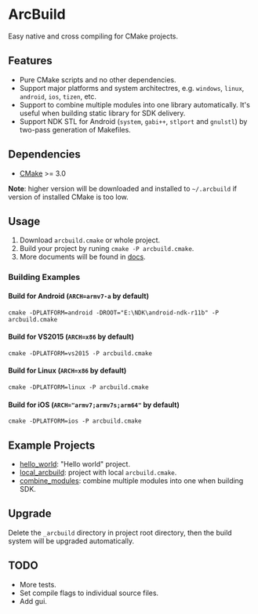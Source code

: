 # ArcBuild

Easy native and cross compiling for CMake projects.


## Features

- Pure CMake scripts and no other dependencies.
- Support major platforms and system architectres, e.g. `windows`, `linux`, `android`, `ios`, `tizen`, etc.
- Support to combine multiple modules into one library automatically. It's useful when building static library for SDK delivery.
- Support NDK STL for Android (`system`, `gabi++`, `stlport` and `gnulstl`) by two-pass generation of Makefiles.


## Dependencies

- [CMake](http://cmake.org/) >= 3.0

**Note**: higher version will be downloaded and installed to `~/.arcbuild` if version of  installed CMake is too low.


## Usage

1. Download `arcbuild.cmake` or whole project.
2. Build your project by runing `cmake -P arcbuild.cmake`.
3. More documents will be found in [docs](docs/README.md).

### Building Examples

#### Build for Android (`ARCH=armv7-a` by default)

```shell
cmake -DPLATFORM=android -DROOT="E:\NDK\android-ndk-r11b" -P arcbuild.cmake
```

#### Build for VS2015 (`ARCH=x86` by default)

```shell
cmake -DPLATFORM=vs2015 -P arcbuild.cmake
```

#### Build for Linux (`ARCH=x86` by default)

```shell
cmake -DPLATFORM=linux -P arcbuild.cmake
```

#### Build for iOS (`ARCH="armv7;armv7s;arm64"` by default)

```shell
cmake -DPLATFORM=ios -P arcbuild.cmake
```


## Example Projects

- [hello_world](examples/hello_world): "Hello world" project.
- [local_arcbuild](examples/local_arcbuild): project with local `arcbuild.cmake`.
- [combine_modules](examples/combine_modules): combine multiple modules into one when building SDK.


## Upgrade

Delete the `_arcbuild` directory in project root directory, then the build system will be upgraded automatically.


## TODO

- More tests.
- Set compile flags to individual source files.
- Add gui.
